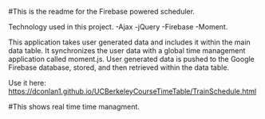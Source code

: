 #This is the readme for the Firebase powered scheduler. 

Technology used in this project. 
-Ajax
-jQuery
-Firebase
-Moment. 

This application takes user generated data and includes it within the main data table.
It synchronizes the user data with a global time management application called moment.js. 
User generated data is pushed to the Google Firebase database, stored, and then retrieved
within the data table. 

Use it here: https://dconlan1.github.io/UCBerkeleyCourseTimeTable/TrainSchedule.html

#This shows real time time managment. 
